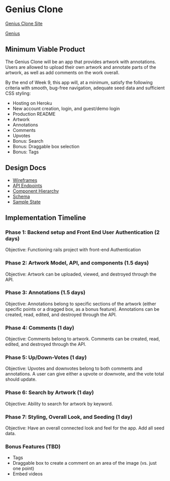 # Genius Clone

[Genius Clone Site](google.com)

[Genius](genius.com)

## Minimum Viable Product

The Genius Clone will be an app that provides artwork with annotations. Users are allowed to upload their own artwork and annotate parts of the artwork, as well as add comments on the work overall.

By the end of Week 9, this app will, at a minimum, satisfy the following criteria with smooth, bug-free navigation, adequate seed data and sufficient CSS styling:


* Hosting on Heroku
* New account creation, login, and guest/demo login
* Production README
* Artwork
* Annotations
* Comments
* Upvotes
* Bonus: Search
* Bonus: Draggable box selection
* Bonus: Tags


## Design Docs

* [Wireframes](./wireframes)
* [API Endpoints](./api-endpoints.md)
* [Component Hierarchy](./component-hierarchy.md)
* [Schema](./schema.md)
* [Sample State](./sample-state.md)

## Implementation Timeline

### Phase 1: Backend setup and Front End User Authentication (2 days)

Objective: Functioning rails project with front-end Authentication

### Phase 2: Artwork Model, API, and components (1.5 days)

Objective: Artwork can be uploaded, viewed, and destroyed through the API.

### Phase 3: Annotations (1.5 days)

Objective: Annotations belong to specific sections of the artwork (either specific points or a dragged box, as a bonus feature). Annotations can be created, read, edited, and destroyed through the API.

### Phase 4: Comments (1 day)

Objective: Comments belong to artwork. Comments can be created, read, edited, and destroyed through the API.

### Phase 5: Up/Down-Votes (1 day)

Objective: Upvotes and downvotes belong to both comments and annotations. A user can give either a upvote or downvote, and the vote total should update.

### Phase 6: Search by Artwork (1 day)

Objective: Ability to search for artwork by keyword.

### Phase 7: Styling, Overall Look, and Seeding (1 day)

Objective: Have an overall connected look and feel for the app. Add all seed data.

### Bonus Features (TBD)

* Tags
* Draggable box to create a comment on an area of the image (vs. just one point)
* Embed videos
